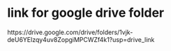 <h1>link for google drive folder</h1>
https://drive.google.com/drive/folders/1vjk-deU6YElzqy4uv8ZopgiMPCWZf4k1?usp=drive_link
